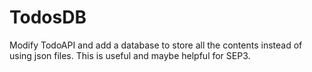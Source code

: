 # TodosDB
Modify TodoAPI and add a database to store all the contents instead of using json files. This is useful and maybe helpful for SEP3.
